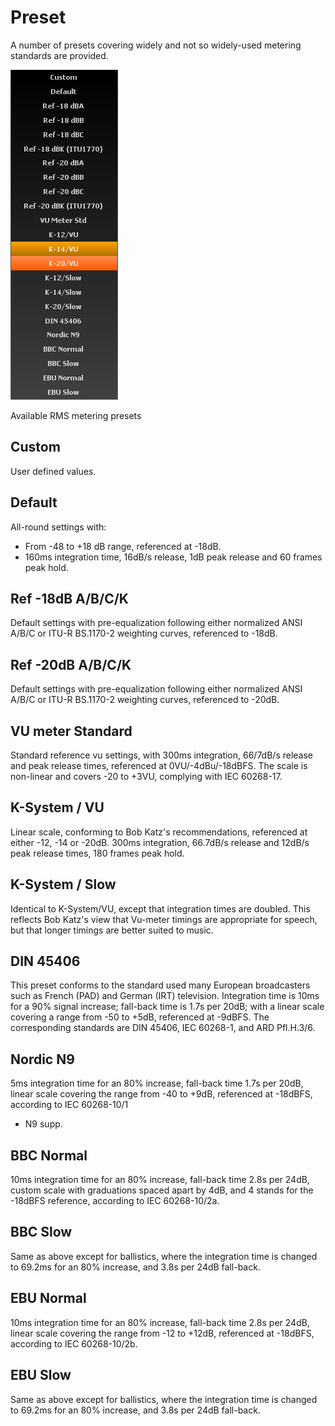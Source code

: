# Preset
A number of presets covering widely and not so widely-used metering standards are provided.

![](include/Presets_RMS.png)

Available <link type="document" target="RMS">RMS</link> metering presets

## Custom
User defined values.

## Default
All-round settings with:

* From -48 to +18 dB range, referenced at -18dB.
* 160ms integration time, 16dB/s release, 1dB peak release and 60 frames peak hold.

## Ref -18dB A/B/C/K
Default settings with pre-equalization following either
normalized ANSI A/B/C or ITU-R BS.1170-2 weighting curves, referenced to -18dB.

## Ref -20dB A/B/C/K
Default settings with pre-equalization following either normalized ANSI A/B/C
or ITU-R BS.1170-2 weighting curves, referenced to -20dB.

## VU meter Standard
Standard
reference vu settings, with 300ms integration, 66/7dB/s release and peak release times, referenced
at 0VU/-4dBu/-18dBFS. The scale is non-linear and covers -20 to +3VU, complying with IEC
60268-17.

## K-System / VU
Linear scale, conforming to Bob Katz's recommendations,
referenced at either -12, -14 or -20dB. 300ms integration, 66.7dB/s release and 12dB/s peak release
times, 180 frames peak hold.

## K-System / Slow
Identical to K-System/VU, except
that integration times are doubled. This reflects Bob Katz's view that Vu-meter timings are
appropriate for speech, but that longer timings are better suited to music.

## DIN 45406
This preset conforms to the standard used many European broadcasters such as
French (PAD) and German (IRT) television. Integration time is 10ms for a 90% signal increase;
fall-back time is 1.7s per 20dB; with a linear scale covering a range from -50 to +5dB, referenced
at -9dBFS. The corresponding standards are DIN 45406, IEC 60268-1, and ARD Pfl.H.3/6.

## Nordic N9
5ms integration time for an 80% increase, fall-back time 1.7s per 20dB,
linear scale covering the range from -40 to +9dB, referenced at -18dBFS, according to IEC 60268-10/1
+ N9 supp.

## BBC Normal
10ms integration time for an 80% increase, fall-back time
2.8s per 24dB, custom scale with graduations spaced apart by 4dB, and 4 stands for the -18dBFS
reference, according to IEC 60268-10/2a.

## BBC Slow
Same as above except for
ballistics, where the integration time is changed to 69.2ms for an 80% increase, and 3.8s per 24dB
fall-back.

## EBU Normal
10ms integration time for an 80% increase, fall-back time
2.8s per 24dB, linear scale covering the range from -12 to +12dB, referenced at -18dBFS, according
to IEC 60268-10/2b.

## EBU Slow
Same as above except for ballistics, where the
integration time is changed to 69.2ms for an 80% increase, and 3.8s per 24dB fall-back.


